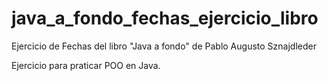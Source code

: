 # java_a_fondo_fechas_ejercicio_libro
Ejercicio de Fechas del libro "Java a fondo" de Pablo Augusto Sznajdleder

Ejercicio para praticar POO en Java.
